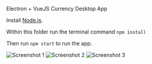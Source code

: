 Electron + VueJS Currency Desktop App

Install [Node.js](https://nodejs.org/).

Within this folder run the terminal command `npm install`

Then run `npm start` to run the app.

![Screenshot 1](https://gitlab.com/erkansivas35/electron-vue-currency-app/raw/master/src/renderer/assets/img/ss1.jpg "Screenshot 1")
![Screenshot 2](https://gitlab.com/erkansivas35/electron-vue-currency-app/raw/master/src/renderer/assets/img/ss1.jpg "Screenshot 2")
![Screenshot 3](https://gitlab.com/erkansivas35/electron-vue-currency-app/raw/master/src/renderer/assets/img/ss1.jpg "Screenshot 3")